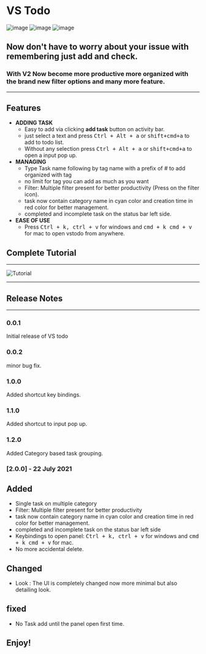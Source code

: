# VS Todo
![image](https://img.shields.io/badge/TypeScript-007ACC?style=for-the-badge&logo=typescript&logoColor=white)
![image](https://img.shields.io/badge/Svelte-4A4A55?style=for-the-badge&logo=svelte&logoColor=FF3E00)
![image](https://img.shields.io/badge/Visual_Studio_Code-0078D4?style=for-the-badge&logo=visual%20studio%20code&logoColor=white)

## Now don't have to worry about your issue with remembering just add and check.


### With V2 Now become more productive more organized with the brand new filter options and many more feature. 
___
## Features

- **ADDING TASK**
    - Easy to add via clicking **add task** button on activity bar.
    - just select a text and press <kbd>Ctrl + Alt + a</kbd> or <kbd>shift+cmd+a</kbd> to add to todo list.
    - Without any selection press <kbd>Ctrl + Alt + a</kbd> or <kbd>shift+cmd+a</kbd> to open a input pop up.
- **MANAGING**
    - Type Task name following by tag name with a prefix of # to add organized with tag
    - no limit for tag you can add as much as you want
    - Filter: Multiple filter present for better productivity (Press on the filter icon).
    - task now contain category name in cyan color and creation time in red color for better management.
    - completed and incomplete task on the status bar left side.
-   **EASE OF USE**
    - Press <kbd>Ctrl + k, ctrl + v</kbd> for windows and <kbd>cmd + k cmd + v</kbd> for mac  to open vstodo from anywhere.

<!-- &#9744  &#9745  -->

## Complete Tutorial
___

![Tutorial](extension_media/op_2.gif)


____

## Release Notes
___




### 0.0.1
Initial release of VS todo
### 0.0.2
minor bug fix.
### 1.0.0
Added shortcut key bindings.
### 1.1.0
Added shortcut to input pop up.
### 1.2.0
Added Category based task grouping.

### [2.0.0] - 22 July 2021

## Added
* Single task on multiple category
* Filter: Multiple filter present for better productivity
* task now contain category name in cyan color and creation time in red color for better management.
* completed and incomplete task on the status bar left side
* Keybindings to open panel: <kbd>Ctrl + k, ctrl + v</kbd> for windows and <kbd>cmd + k cmd + v</kbd> for mac.
* No more accidental delete.


## Changed
* Look : The UI is completely changed now more minimal but also detailing look.
## fixed
* No Task add until the panel open first time.

<!-- ![Filter](extension_media/img_6.png)
![task item](extension_media/img_4.png)
![status](extension_media/img.png)
![key bindings](extension_media/img_3.png)
![delete pop up](extension_media/img_7.png) -->


## **Enjoy!**
